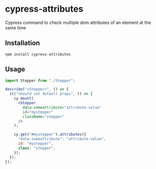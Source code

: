 # cypress-attributes

Cypress command to check multiple dom attributes of an element at the same time

## Installation

`npm install cypress-attributes`

## Usage

```jsx
import Stepper from "./Stepper";

describe("<Stepper>", () => {
  it("should set default props", () => {
    cy.mount(
      <Stepper
        data-someattribute="attribute-value"
        id="mystepper"
        className="stepper"
      />
    );

    cy.get("#mystepper").attributes({
      "data-someattribute": "attribute-value",
      id: "mystepper",
      class: "stepper",
    });
  });
});
```
